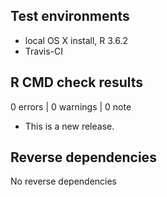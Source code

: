 ## Test environments
* local OS X install, R 3.6.2
* Travis-CI

## R CMD check results

0 errors | 0 warnings | 0 note

* This is a new release.

## Reverse dependencies

No reverse dependencies
